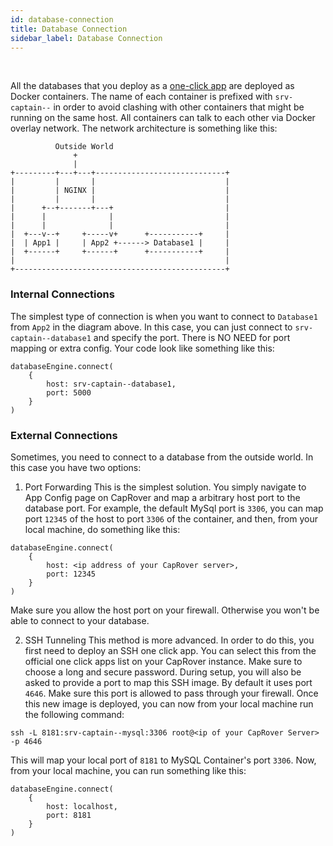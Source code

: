 ```yaml
---
id: database-connection
title: Database Connection
sidebar_label: Database Connection
---
```


<br/>

All the databases that you deploy as a [one-click app](one-click-apps) are deployed as Docker containers. The name of each container is prefixed with `srv-captain--` in order to avoid clashing with other containers that might be running on the same host. All containers can talk to each other via Docker overlay network. The network architecture is something like this:


```
          Outside World
              +
              |
+---------+---+---+-----------------------------+
|         |       |                             |
|         | NGINX |                             |
|         |       |                             |
|      +--+-------+---+                         |
|      |              |                         |
|      |              |                         |
|  +---v--+     +-----v+      +-----------+     |
|  | App1 |     | App2 +------> Database1 |     |
|  +------+     +------+      +-----------+     |
|                                               |
+-----------------------------------------------+
```


### Internal Connections

The simplest type of connection is when you want to connect to `Database1` from `App2` in the diagram above. In this case, you can just connect to `srv-captain--database1` and specify the port. There is NO NEED for port mapping or extra config. Your code look like something like this:

```
databaseEngine.connect(
    {
        host: srv-captain--database1,
        port: 5000
    }
)
```


### External Connections

Sometimes, you need to connect to a database from the outside world. In this case you have two options:

1) Port Forwarding
This is the simplest solution. You simply navigate to App Config page on CapRover and map a arbitrary host port to the database port. For example, the default MySql port is `3306`, you can map port `12345` of the host to port `3306` of the container, and then, from your local machine, do something like this:

```
databaseEngine.connect(
    {
        host: <ip address of your CapRover server>,
        port: 12345
    }
)
```

Make sure you allow the host port on your firewall. Otherwise you won't be able to connect to your database.


2) SSH Tunneling
This method is more advanced. In order to do this, you first need to deploy an SSH one click app. You can select this from the official one click apps list on your CapRover instance. Make sure to choose a long and secure password. During setup, you will also be asked to provide a port to map this SSH image. By default it uses port `4646`. Make sure this port is allowed to pass through your firewall. Once this new image is deployed, you can now from your local machine run the following command:
```
ssh -L 8181:srv-captain--mysql:3306 root@<ip of your CapRover Server> -p 4646
```

This will map your local port of `8181` to MySQL Container's port `3306`. Now, from your local machine, you can run something like this:
```
databaseEngine.connect(
    {
        host: localhost,
        port: 8181
    }
)
```
